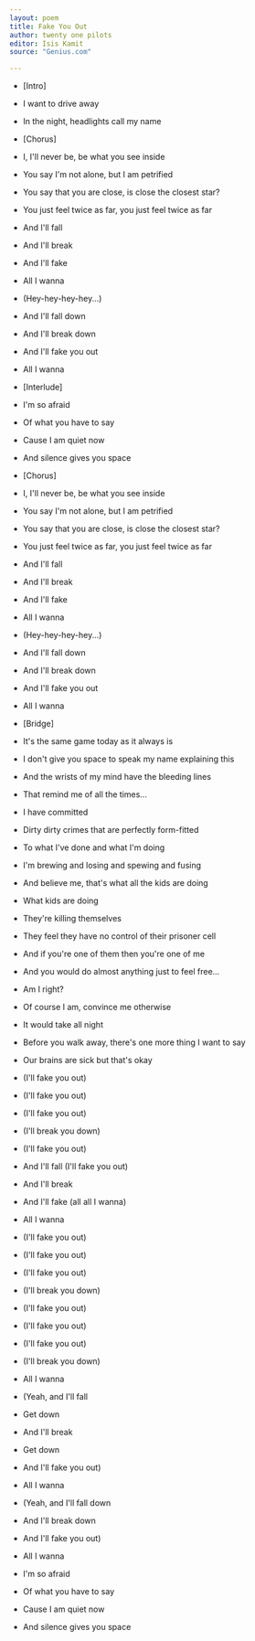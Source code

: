 ```yaml
---
layout: poem
title: Fake You Out
author: twenty one pilots
editor: Isis Kamit
source: "Genius.com"

---
```


- [Intro]

- I want to drive away
- In the night, headlights call my name


- [Chorus]

- I, I'll never be, be what you see inside
- You say I'm not alone, but I am petrified
- You say that you are close, is close the closest star?
- You just feel twice as far, you just feel twice as far

- And I'll fall
- And I'll break
- And I'll fake
- All I wanna

- (Hey-hey-hey-hey...)

- And I'll fall down
- And I'll break down
- And I'll fake you out
- All I wanna

- [Interlude]

- I'm so afraid
- Of what you have to say
- Cause I am quiet now
- And silence gives you space
 

- [Chorus]

- I, I'll never be, be what you see inside
- You say I'm not alone, but I am petrified
- You say that you are close, is close the closest star?
- You just feel twice as far, you just feel twice as far

- And I'll fall
- And I'll break
- And I'll fake
- All I wanna

- (Hey-hey-hey-hey...)

- And I'll fall down
- And I'll break down
- And I'll fake you out
- All I wanna


- [Bridge]

- It's the same game today as it always is
- I don't give you space to speak my name explaining this
- And the wrists of my mind have the bleeding lines
- That remind me of all the times...
- I have committed
- Dirty dirty crimes that are perfectly form-fitted
- To what I've done and what I'm doing
- I'm brewing and losing and spewing and fusing
- And believe me, that's what all the kids are doing
- What kids are doing
- They're killing themselves
- They feel they have no control of their prisoner cell
- And if you're one of them then you're one of me
- And you would do almost anything just to feel free...
- Am I right?
- Of course I am, convince me otherwise
- It would take all night
- Before you walk away, there's one more thing I want to say
- Our brains are sick but that's okay
 

- (I'll fake you out)
- (I'll fake you out)
- (I'll fake you out)
- (I'll break you down)

- (I'll fake you out)
- And I'll fall (I'll fake you out)
- And I'll break
- And I'll fake (all all I wanna)
- All I wanna

- (I'll fake you out)
- (I'll fake you out)
- (I'll fake you out)
- (I'll break you down)

- (I'll fake you out)
- (I'll fake you out)
- (I'll fake you out)
- (I'll break you down)
- All I wanna

- (Yeah, and I'll fall
- Get down
- And I'll break
- Get down
- And I'll fake you out)
- All I wanna
 

- (Yeah, and I'll fall down
- And I'll break down
- And I'll fake you out)
- All I wanna

- I'm so afraid
- Of what you have to say
- Cause I am quiet now
- And silence gives you space